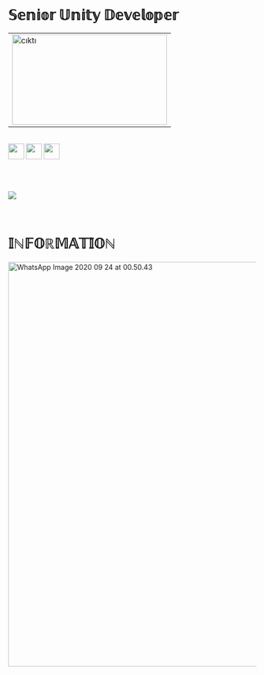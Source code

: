 <H1>𝕊𝕖𝕟𝕚𝕠𝕣 𝕌𝕟𝕚𝕥𝕪 𝔻𝕖𝕧𝕖𝕝𝕠𝕡𝕖𝕣</H1>

<table>
   <tr>
      <td>
          <img width="314" height="183" src="https://s1.imghub.io/DGfVH.png" alt="cıktı" border="0"></img>
      </td>
      
   </tr>
   </table>
  

</br>

<a href="#">
  <i class="icon-linkedin"> <a href="https://www.linkedin.com/in/coskunersoft/"> <img width="32" height="32" src="https://upload.wikimedia.org/wikipedia/commons/e/e9/Linkedin_icon.svg"></a></i>
    <i class="icon-linkedin"> <a href="https://www.youtube.com/channel/UCx2JqejbckkgOOwU4zraQiA/videos"> <img width="32" height="32" src="https://cdn.iconscout.com/icon/free/png-256/youtube-85-226402.png"></a></i>
 </a>
 <i class="icon-linkedin"> <a href="https://www.facebook.com/basecoskunersoft"> <img width="32" height="32" src="https://instyle.igte.ch/Content/images/Haberler/Orjinal/facebook-calisma-bicimi-ile-ilgili-tum-yanitlar-92128-25042018134341.png"></a></i>
 </a>
 
 </br></br>
 
 ![](https://komarev.com/ghpvc/?username=coskunersoft)

 
 </br>
 
 <H1>𝕀ℕ𝔽𝕆ℝ𝕄𝔸𝕋𝕀̇𝕆ℕ</H1>

 
  <img width="580" height="820" src="https://s1.imghub.io/DHDbS.jpg" alt="WhatsApp Image 2020 09 24 at 00.50.43" border="0">
 
 </br>
 
 
